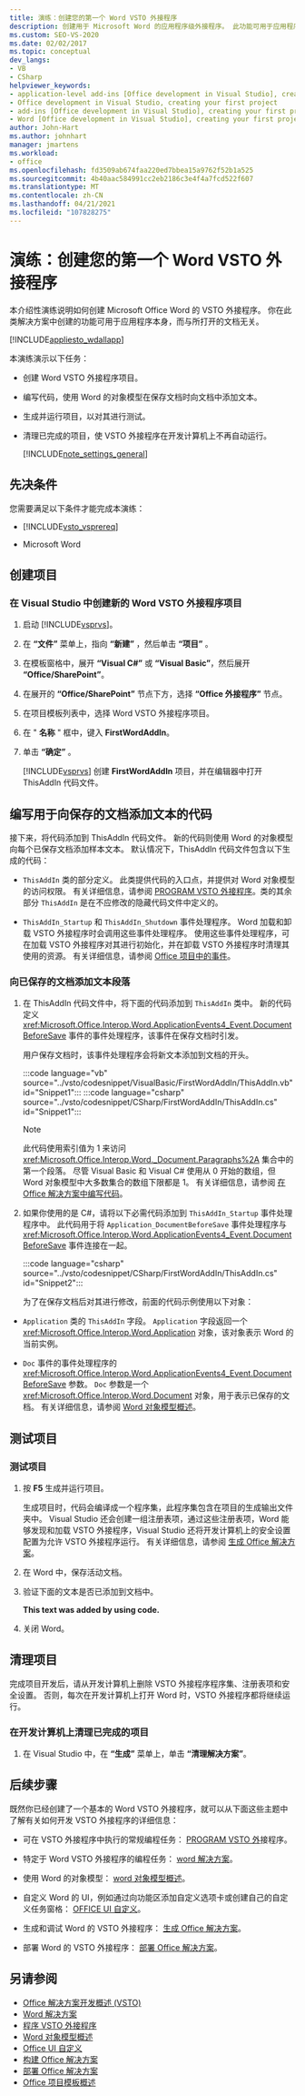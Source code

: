 ```yaml
---
title: 演练：创建您的第一个 Word VSTO 外接程序
description: 创建用于 Microsoft Word 的应用程序级外接程序。 此功能可用于应用程序本身，无论打开的是哪个文档。
ms.custom: SEO-VS-2020
ms.date: 02/02/2017
ms.topic: conceptual
dev_langs:
- VB
- CSharp
helpviewer_keywords:
- application-level add-ins [Office development in Visual Studio], creating your first project
- Office development in Visual Studio, creating your first project
- add-ins [Office development in Visual Studio], creating your first project
- Word [Office development in Visual Studio], creating your first project
author: John-Hart
ms.author: johnhart
manager: jmartens
ms.workload:
- office
ms.openlocfilehash: fd3509ab674faa220ed7bbea15a9762f52b1a525
ms.sourcegitcommit: 4b40aac584991cc2eb2186c3e4f4a7fcd522f607
ms.translationtype: MT
ms.contentlocale: zh-CN
ms.lasthandoff: 04/21/2021
ms.locfileid: "107828275"
---
```

# <a name="walkthrough-create-your-first-vsto-add-in-for-word"></a>演练：创建您的第一个 Word VSTO 外接程序
  本介绍性演练说明如何创建 Microsoft Office Word 的 VSTO 外接程序。 你在此类解决方案中创建的功能可用于应用程序本身，而与所打开的文档无关。

 [!INCLUDE[appliesto_wdallapp](../vsto/includes/appliesto-wdallapp-md.md)]

 本演练演示以下任务：

- 创建 Word VSTO 外接程序项目。

- 编写代码，使用 Word 的对象模型在保存文档时向文档中添加文本。

- 生成并运行项目，以对其进行测试。

- 清理已完成的项目，使 VSTO 外接程序在开发计算机上不再自动运行。

  [!INCLUDE[note_settings_general](../sharepoint/includes/note-settings-general-md.md)]

## <a name="prerequisites"></a>先决条件
 您需要满足以下条件才能完成本演练：

- [!INCLUDE[vsto_vsprereq](../vsto/includes/vsto-vsprereq-md.md)]

- Microsoft Word

## <a name="create-the-project"></a>创建项目

### <a name="to-create-a-new-word-vsto-add-in-project-in-visual-studio"></a>在 Visual Studio 中创建新的 Word VSTO 外接程序项目

1. 启动 [!INCLUDE[vsprvs](../sharepoint/includes/vsprvs-md.md)]。

2. 在 **“文件”** 菜单上，指向 **“新建”** ，然后单击 **“项目”** 。

3. 在模板窗格中，展开 **“Visual C#”** 或 **“Visual Basic”**，然后展开 **“Office/SharePoint”**。

4. 在展开的 **“Office/SharePoint”** 节点下方，选择 **“Office 外接程序”** 节点。

5. 在项目模板列表中，选择 Word VSTO 外接程序项目。

6. 在 " **名称** " 框中，键入 **FirstWordAddIn**。

7. 单击 **“确定”** 。

     [!INCLUDE[vsprvs](../sharepoint/includes/vsprvs-md.md)] 创建 **FirstWordAddIn** 项目，并在编辑器中打开 ThisAddIn 代码文件。

## <a name="write-code-to-add-text-to-the-saved-document"></a>编写用于向保存的文档添加文本的代码
 接下来，将代码添加到 ThisAddIn 代码文件。 新的代码则使用 Word 的对象模型向每个已保存文档添加样本文本。 默认情况下，ThisAddIn 代码文件包含以下生成的代码：

- `ThisAddIn` 类的部分定义。 此类提供代码的入口点，并提供对 Word 对象模型的访问权限。 有关详细信息，请参阅 [PROGRAM VSTO 外接程序](../vsto/programming-vsto-add-ins.md)。类的其余部分 `ThisAddIn` 是在不应修改的隐藏代码文件中定义的。

- `ThisAddIn_Startup` 和 `ThisAddIn_Shutdown` 事件处理程序。 Word 加载和卸载 VSTO 外接程序时会调用这些事件处理程序。 使用这些事件处理程序，可在加载 VSTO 外接程序对其进行初始化，并在卸载 VSTO 外接程序时清理其使用的资源。 有关详细信息，请参阅 [Office 项目中的事件](../vsto/events-in-office-projects.md)。

### <a name="to-add-a-paragraph-of-text-to-the-saved-document"></a>向已保存的文档添加文本段落

1. 在 ThisAddIn 代码文件中，将下面的代码添加到 `ThisAddIn` 类中。 新的代码定义 <xref:Microsoft.Office.Interop.Word.ApplicationEvents4_Event.DocumentBeforeSave> 事件的事件处理程序，该事件在保存文档时引发。

    用户保存文档时，该事件处理程序会将新文本添加到文档的开头。

    :::code language="vb" source="../vsto/codesnippet/VisualBasic/FirstWordAddIn/ThisAddIn.vb" id="Snippet1":::
    :::code language="csharp" source="../vsto/codesnippet/CSharp/FirstWordAddIn/ThisAddIn.cs" id="Snippet1":::

   > [!NOTE]
   > 此代码使用索引值为 1 来访问 <xref:Microsoft.Office.Interop.Word._Document.Paragraphs%2A> 集合中的第一个段落。 尽管 Visual Basic 和 Visual C# 使用从 0 开始的数组，但 Word 对象模型中大多数集合的数组下限都是 1。 有关详细信息，请参阅 [在 Office 解决方案中编写代码](../vsto/writing-code-in-office-solutions.md)。

2. 如果你使用的是 C#，请将以下必需代码添加到 `ThisAddIn_Startup` 事件处理程序中。 此代码用于将 `Application_DocumentBeforeSave` 事件处理程序与 <xref:Microsoft.Office.Interop.Word.ApplicationEvents4_Event.DocumentBeforeSave> 事件连接在一起。

    :::code language="csharp" source="../vsto/codesnippet/CSharp/FirstWordAddIn/ThisAddIn.cs" id="Snippet2":::

   为了在保存文档后对其进行修改，前面的代码示例使用以下对象：

- `Application` 类的 `ThisAddIn` 字段。 `Application` 字段返回一个 <xref:Microsoft.Office.Interop.Word.Application> 对象，该对象表示 Word 的当前实例。

- `Doc` 事件的事件处理程序的 <xref:Microsoft.Office.Interop.Word.ApplicationEvents4_Event.DocumentBeforeSave> 参数。 `Doc` 参数是一个 <xref:Microsoft.Office.Interop.Word.Document> 对象，用于表示已保存的文档。 有关详细信息，请参阅 [Word 对象模型概述](../vsto/word-object-model-overview.md)。

## <a name="test-the-project"></a>测试项目

### <a name="to-test-the-project"></a>测试项目

1. 按 **F5** 生成并运行项目。

     生成项目时，代码会编译成一个程序集，此程序集包含在项目的生成输出文件夹中。 Visual Studio 还会创建一组注册表项，通过这些注册表项，Word 能够发现和加载 VSTO 外接程序，Visual Studio 还将开发计算机上的安全设置配置为允许 VSTO 外接程序运行。 有关详细信息，请参阅 [生成 Office 解决方案](../vsto/building-office-solutions.md)。

2. 在 Word 中，保存活动文档。

3. 验证下面的文本是否已添加到文档中。

     **This text was added by using code.**

4. 关闭 Word。

## <a name="clean-up-the-project"></a>清理项目
 完成项目开发后，请从开发计算机上删除 VSTO 外接程序程序集、注册表项和安全设置。 否则，每次在开发计算机上打开 Word 时，VSTO 外接程序都将继续运行。

### <a name="to-clean-up-the-completed-project-on-your-development-computer"></a>在开发计算机上清理已完成的项目

1. 在 Visual Studio 中，在 **“生成”** 菜单上，单击 **“清理解决方案”**。

## <a name="next-steps"></a>后续步骤
 既然你已经创建了一个基本的 Word VSTO 外接程序，就可以从下面这些主题中了解有关如何开发 VSTO 外接程序的详细信息：

- 可在 VSTO 外接程序中执行的常规编程任务： [PROGRAM VSTO 外](../vsto/programming-vsto-add-ins.md)接程序。

- 特定于 Word VSTO 外接程序的编程任务： [word 解决方案](../vsto/word-solutions.md)。

- 使用 Word 的对象模型： [word 对象模型概述](../vsto/word-object-model-overview.md)。

- 自定义 Word 的 UI，例如通过向功能区添加自定义选项卡或创建自己的自定义任务窗格： [OFFICE UI 自定义](../vsto/office-ui-customization.md)。

- 生成和调试 Word 的 VSTO 外接程序： [生成 Office 解决方案](../vsto/building-office-solutions.md)。

- 部署 Word 的 VSTO 外接程序： [部署 Office 解决方案](../vsto/deploying-an-office-solution.md)。

## <a name="see-also"></a>另请参阅
- [Office 解决方案开发概述 &#40;VSTO&#41;](../vsto/office-solutions-development-overview-vsto.md)
- [Word 解决方案](../vsto/word-solutions.md)
- [程序 VSTO 外接程序](../vsto/programming-vsto-add-ins.md)
- [Word 对象模型概述](../vsto/word-object-model-overview.md)
- [Office UI 自定义](../vsto/office-ui-customization.md)
- [构建 Office 解决方案](../vsto/building-office-solutions.md)
- [部署 Office 解决方案](../vsto/deploying-an-office-solution.md)
- [Office 项目模板概述](../vsto/office-project-templates-overview.md)
